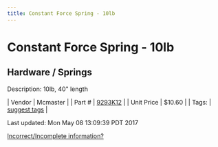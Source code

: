 ```yaml
---
title: Constant Force Spring - 10lb
---
```


# Constant Force Spring - 10lb
## Hardware / Springs
Description: 	10lb, 40" length 

| Vendor | Mcmaster | 
| Part # | [9293K12](https://www.mcmaster.com/#9293K12) | 
| Unit Price | $10.60 | 
| Tags: | [suggest tags](https://docs.google.com/forms/d/e/1FAIpQLSeWyY8v3RgOty-MyWmh9U0iivNYN_molChYyS-0U-o-kOAv_g/viewform) | 

Last updated: Mon May 08 13:09:39 PDT 2017

 [Incorrect/Incomplete information?](https://docs.google.com/forms/d/e/1FAIpQLSeWyY8v3RgOty-MyWmh9U0iivNYN_molChYyS-0U-o-kOAv_g/viewform)
